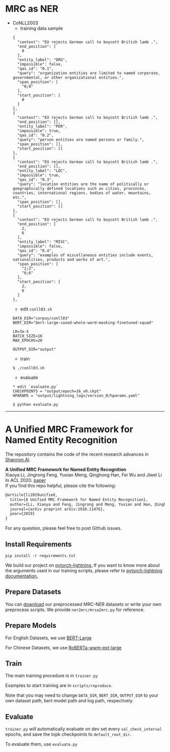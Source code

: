 # MRC as NER

- CoNLL2003
  - training data sample
  ```
  {
    "context": "EU rejects German call to boycott British lamb .",
    "end_position": [
      0
    ],
    "entity_label": "ORG",
    "impossible": false,
    "qas_id": "0.1",
    "query": "organization entities are limited to named corporate, governmental, or other organizational entities.",
    "span_position": [
      "0;0"
    ],
    "start_position": [
      0
    ]
  },
  {
    "context": "EU rejects German call to boycott British lamb .",
    "end_position": [],
    "entity_label": "PER",
    "impossible": true,
    "qas_id": "0.2",
    "query": "person entities are named persons or family.",
    "span_position": [],
    "start_position": []
  },
  {
    "context": "EU rejects German call to boycott British lamb .",
    "end_position": [],
    "entity_label": "LOC",
    "impossible": true,
    "qas_id": "0.3",
    "query": "location entities are the name of politically or geographically defined locations such as cities, provinces, countries, international regions, bodies of water, mountains, etc.",
    "span_position": [],
    "start_position": []
  },
  {
    "context": "EU rejects German call to boycott British lamb .",
    "end_position": [
      2,
      6
    ],
    "entity_label": "MISC",
    "impossible": false,
    "qas_id": "0.4",
    "query": "examples of miscellaneous entities include events, nationalities, products and works of art.",
    "span_position": [
      "2;2",
      "6;6"
    ],
    "start_position": [
      2,
      6
    ]
  },
  ```
  - edit `conll03.sh`
  ```
  DATA_DIR="corpus/conll03"
  BERT_DIR="bert-large-cased-whole-word-masking-finetuned-squad"

  LR=3e-5
  BATCH_SIZE=16
  MAX_EPOCHS=20

  OUTPUT_DIR="output"
  ```
  - train
  ```
  $ ./conll03.sh
  ```
  - evaluate
  ```
  * edit `evaluate.py`
  CHECKPOINTS = "output/epoch=16_v0.ckpt"
  HPARAMS = "output/lightning_logs/version_0/hparams.yaml"

  $ python evaluate.py
  ```


----

# A Unified MRC Framework for Named Entity Recognition 
The repository contains the code of the recent research advances in [Shannon.AI](http://www.shannonai.com). 

**A Unified MRC Framework for Named Entity Recognition** <br>
Xiaoya Li, Jingrong Feng, Yuxian Meng, Qinghong Han, Fei Wu and Jiwei Li<br>
In ACL 2020. [paper](https://arxiv.org/abs/1910.11476)<br>
If you find this repo helpful, please cite the following:
```latex
@article{li2019unified,
  title={A Unified MRC Framework for Named Entity Recognition},
  author={Li, Xiaoya and Feng, Jingrong and Meng, Yuxian and Han, Qinghong and Wu, Fei and Li, Jiwei},
  journal={arXiv preprint arXiv:1910.11476},
  year={2019}
}
```
For any question, please feel free to post Github issues.<br>

## Install Requirements
`pip install -r requirements.txt`

We build our project on [pytorch-lightning.](https://github.com/PyTorchLightning/pytorch-lightning)
If you want to know more about the arguments used in our training scripts, please 
refer to [pytorch-lightning documentation.](https://pytorch-lightning.readthedocs.io/en/latest/)

## Prepare Datasets
You can [download](./ner2mrc/download.md) our preprocessed MRC-NER datasets or 
write your own preprocess scripts. We provide `ner2mrc/mrsa2mrc.py` for reference.

## Prepare Models
For English Datasets, we use [BERT-Large](https://github.com/google-research/bert)

For Chinese Datasets, we use [RoBERTa-wwm-ext-large](https://github.com/ymcui/Chinese-BERT-wwm)

## Train
The main training procedure is in `trainer.py`

Examples to start training are in `scripts/reproduce`.

Note that you may need to change `DATA_DIR`, `BERT_DIR`, `OUTPUT_DIR` to your own
dataset path, bert model path and log path, respectively.

## Evaluate
`trainer.py` will automatically evaluate on dev set every `val_check_interval` epochs,
and save the topk checkpoints to `default_root_dir`.

To evaluate them, use `evaluate.py`

